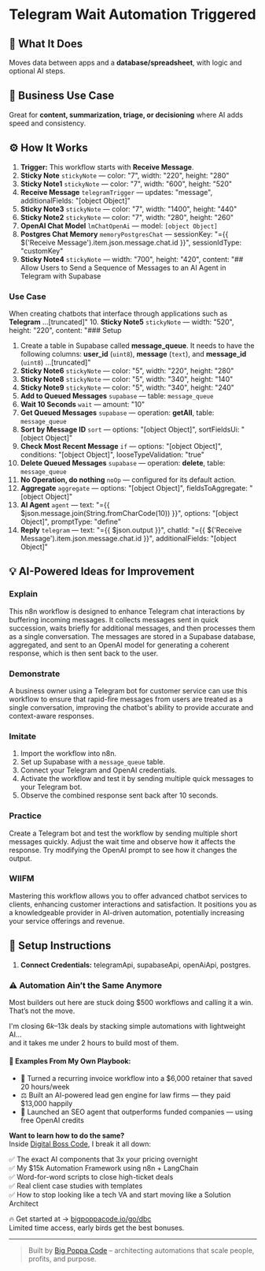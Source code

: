 # Telegram Wait Automation Triggered
## 🚀 What It Does
Moves data between apps and a **database/spreadsheet**, with logic and optional AI steps.

## 💼 Business Use Case
Great for **content, summarization, triage, or decisioning** where AI adds speed and consistency.

## ⚙️ How It Works
1. **Trigger:** This workflow starts with **Receive Message**.
2. **Sticky Note** `stickyNote` — color: "7", width: "220", height: "280"
3. **Sticky Note1** `stickyNote` — color: "7", width: "600", height: "520"
4. **Receive Message** `telegramTrigger` — updates: "message", additionalFields: "[object Object]"
5. **Sticky Note3** `stickyNote` — color: "7", width: "1400", height: "440"
6. **Sticky Note2** `stickyNote` — color: "7", width: "280", height: "260"
7. **OpenAI Chat Model** `lmChatOpenAi` — model: `[object Object]`
8. **Postgres Chat Memory** `memoryPostgresChat` — sessionKey: "={{ $('Receive Message').item.json.message.chat.id }}", sessionIdType: "customKey"
9. **Sticky Note4** `stickyNote` — width: "700", height: "420", content: "## Allow Users to Send a Sequence of Messages to an AI Agent in Telegram with Supabase
### Use Case
When creating chatbots that interface through applications such as **Telegram** …[truncated]"
10. **Sticky Note5** `stickyNote` — width: "520", height: "220", content: "### Setup
1. Create a table in Supabase called **message_queue**. It needs to have the following columns: **user_id** (`uint8`), **message** (`text`), and **message_id** (`uint8`)
…[truncated]"
11. **Sticky Note6** `stickyNote` — color: "5", width: "220", height: "280"
12. **Sticky Note8** `stickyNote` — color: "5", width: "340", height: "140"
13. **Sticky Note9** `stickyNote` — color: "5", width: "340", height: "240"
14. **Add to Queued Messages** `supabase` — table: `message_queue`
15. **Wait 10 Seconds** `wait` — amount: "10"
16. **Get Queued Messages** `supabase` — operation: **getAll**, table: `message_queue`
17. **Sort by Message ID** `sort` — options: "[object Object]", sortFieldsUi: "[object Object]"
18. **Check Most Recent Message** `if` — options: "[object Object]", conditions: "[object Object]", looseTypeValidation: "true"
19. **Delete Queued Messages** `supabase` — operation: **delete**, table: `message_queue`
20. **No Operation, do nothing** `noOp` — configured for its default action.
21. **Aggregate** `aggregate` — options: "[object Object]", fieldsToAggregate: "[object Object]"
22. **AI Agent** `agent` — text: "={{ $json.message.join(String.fromCharCode(10)) }}", options: "[object Object]", promptType: "define"
23. **Reply** `telegram` — text: "={{ $json.output }}", chatId: "={{ $('Receive Message').item.json.message.chat.id }}", additionalFields: "[object Object]"

## 💡 AI-Powered Ideas for Improvement
### Explain
This n8n workflow is designed to enhance Telegram chat interactions by buffering incoming messages. It collects messages sent in quick succession, waits briefly for additional messages, and then processes them as a single conversation. The messages are stored in a Supabase database, aggregated, and sent to an OpenAI model for generating a coherent response, which is then sent back to the user.

### Demonstrate
A business owner using a Telegram bot for customer service can use this workflow to ensure that rapid-fire messages from users are treated as a single conversation, improving the chatbot's ability to provide accurate and context-aware responses.

### Imitate
1. Import the workflow into n8n.
2. Set up Supabase with a `message_queue` table.
3. Connect your Telegram and OpenAI credentials.
4. Activate the workflow and test it by sending multiple quick messages to your Telegram bot.
5. Observe the combined response sent back after 10 seconds.

### Practice
Create a Telegram bot and test the workflow by sending multiple short messages quickly. Adjust the wait time and observe how it affects the response. Try modifying the OpenAI prompt to see how it changes the output.

### WIIFM
Mastering this workflow allows you to offer advanced chatbot services to clients, enhancing customer interactions and satisfaction. It positions you as a knowledgeable provider in AI-driven automation, potentially increasing your service offerings and revenue.

## 🔧 Setup Instructions
1. **Connect Credentials:** telegramApi, supabaseApi, openAiApi, postgres.

### ⚠️ Automation Ain’t the Same Anymore

Most builders out here are stuck doing $500 workflows and calling it a win.  
That’s not the move.  

I'm closing $6k–$13k deals by stacking simple automations with lightweight AI...  
and it takes me under 2 hours to build most of them.

#### 🧠 Examples From My Own Playbook:
- 🔁 Turned a recurring invoice workflow into a $6,000 retainer that saved 20 hours/week  
- ⚖️ Built an AI-powered lead gen engine for law firms — they paid $13,000 happily  
- 🚀 Launched an SEO agent that outperforms funded companies — using free OpenAI credits  

**Want to learn how to do the same?**  
Inside [Digital Boss Code](https://bigpoppacode.io/go/dbc), I break it all down:

✅ The exact AI components that 3x your pricing overnight  
✅ My $15k Automation Framework using n8n + LangChain  
✅ Word-for-word scripts to close high-ticket deals  
✅ Real client case studies with templates  
✅ How to stop looking like a tech VA and start moving like a Solution Architect  

🔥 Get started at → [bigpoppacode.io/go/dbc](https://bigpoppacode.io/go/dbc)  
Limited time access, early birds get the best bonuses.

---
> Built by [Big Poppa Code](https://bigpoppacode.io) – architecting automations that scale people, profits, and purpose.

